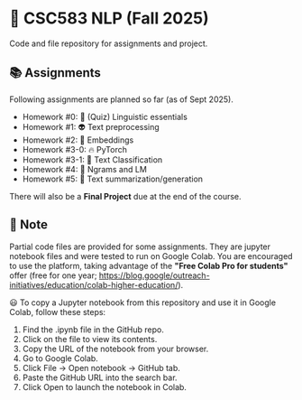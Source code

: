 # :school_satchel: CSC583 NLP (Fall 2025)

Code and file repository for assignments and project.

## :books: Assignments

Following assignments are planned so far (as of Sept 2025).

- Homework #0: :robot: (Quiz) Linguistic essentials
- Homework #1: :alien: Text preprocessing
- Homework #2: :seedling: Embeddings
- Homework #3-0: :fire: PyTorch
- Homework #3-1: :bouquet: Text Classification
- Homework #4: :dog: Ngrams and LM
- Homework #5: :snail: Text summarization/generation

There will also be a **Final Project** due at the end of the course.

## :rocket: Note

Partial code files are provided for some assignments.  They are jupyter notebook files and were tested to run on Google Colab.  You are encouraged to use the platform, taking advantage of the **"Free Colab Pro for students"** offer (free for one year; https://blog.google/outreach-initiatives/education/colab-higher-education/).

:smiley: To copy a Jupyter notebook from this repository and use it in Google Colab, follow these steps:

1. Find the .ipynb file in the GitHub repo.
2. Click on the file to view its contents.
3. Copy the URL of the notebook from your browser.
4. Go to Google Colab.
5. Click File -> Open notebook -> GitHub tab.
6. Paste the GitHub URL into the search bar.
7. Click Open to launch the notebook in Colab.